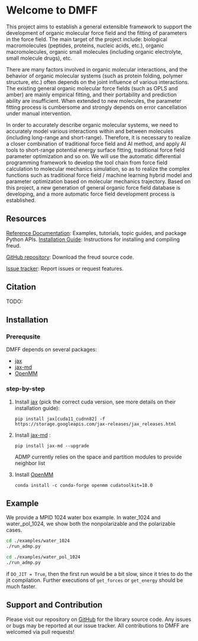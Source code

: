# Welcome to DMFF

This project aims to establish a general extensible framework to support the development of organic molecular force field and the fitting of parameters in the force field. The main target of the project include: biological macromolecules (peptides, proteins, nucleic acids, etc.), organic macromolecules, organic small molecules (including organic electrolyte, small molecule drugs), etc.

There are many factors involved in organic molecular interactions, and the behavior of organic molecular systems (such as protein folding, polymer structure, etc.) often depends on the joint influence of various interactions. The existing general organic molecular force fields (such as OPLS and amber) are mainly empirical fitting, and their portability and prediction ability are insufficient. When extended to new molecules, the parameter fitting process is cumbersome and strongly depends on error cancellation under manual intervention.

In order to accurately describe organic molecular systems, we need to accurately model various interactions within and between molecules (including long-range and short-range). Therefore, it is necessary to realize a closer combination of traditional force field and AI method, and apply AI tools to short-range potential energy surface fitting, traditional force field parameter optimization and so on. We will use the automatic differential programming framework to develop the tool chain from force field calculation to molecular mechanics simulation, so as to realize the complex functions such as traditional force field / machine learning hybrid model and parameter optimization based on molecular mechanics trajectory. Based on this project, a new generation of general organic force field database is developing, and a more automatic force field development process is established.

## Resources

[Reference Documentation](): Examples, tutorials, topic guides, and package Python APIs.
[Installation Guide](): Instructions for installing and compiling freud.

[GitHub repository](): Download the freud source code.

[Issue tracker](): Report issues or request features.

## Citation

TODO:

## Installation

### Prerequsite

DMFF depends on several packages:

* [jax]()
* [jax-md]()
* [OpenMM]()

### step-by-step

1. Install [jax](https://github.com/google/jax) (pick the correct cuda version, see more details on their installation guide):

   ```
   pip install jax[cuda11_cudnn82] -f https://storage.googleapis.com/jax-releases/jax_releases.html
   ```

2. Install [jax-md](https://github.com/google/jax-md) :

   ```
   pip install jax-md --upgrade
   ```

   ADMP currently relies on the space and partition modules to provide neighbor list

3. Install [OpenMM](https://openmm.org/)

    ```
    conda install -c conda-forge openmm cudatoolkit=10.0
    ```

## Example

We provide a MPID 1024 water box example. In water_1024 and water_pol_1024, we show both the nonpolarizable and the polarizable cases.

```bash
cd ./examples/water_1024
./run_admp.py

cd ./examples/water_pol_1024
./run_admp.py
```

if `DO_JIT = True`, then the first run would be a bit slow, since it tries to do the jit compilation. Further executions of `get_forces` or `get_energy` should be much faster.

## Support and Contribution

Please visit our repository on [GitHub](https://github.com/deepmodeling/DMFF) for the library source code. Any issues or bugs may be reported at our issue tracker. All contributions to DMFF are welcomed via pull requests!
